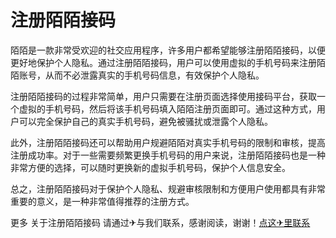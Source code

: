 # 注册陌陌接码

陌陌是一款非常受欢迎的社交应用程序，许多用户都希望能够注册陌陌接码，以便更好地保护个人隐私。通过注册陌陌接码，用户可以使用虚拟的手机号码来注册陌陌账号，从而不必泄露真实的手机号码信息，有效保护个人隐私。

注册陌陌接码的过程非常简单，用户只需要在注册页面选择使用接码平台，获取一个虚拟的手机号码，然后将该手机号码填入陌陌注册页面即可。通过这种方式，用户可以完全保护自己的真实手机号码，避免被骚扰或泄露个人隐私。

此外，注册陌陌接码还可以帮助用户规避陌陌对真实手机号码的限制和审核，提高注册成功率。对于一些需要频繁更换手机号码的用户来说，注册陌陌接码也是一种非常方便的选择，可以随时更换新的虚拟手机号码，保护个人信息安全。

总之，注册陌陌接码对于保护个人隐私、规避审核限制和方便用户使用都具有非常重要的意义，是一种非常值得推荐的注册方式。

更多 关于注册陌陌接码 请通过✈与我们联系，感谢阅读，谢谢！[点这✈里联系](https://b.k02.cc)